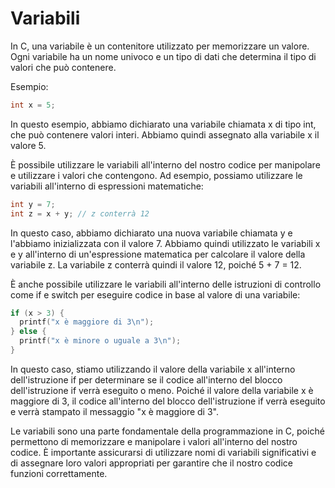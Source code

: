 # Variabili
In C, una variabile è un contenitore utilizzato per memorizzare un valore. Ogni variabile ha un nome univoco e un tipo di dati che determina il tipo di valori che può contenere.

Esempio:

```c
int x = 5;
```

In questo esempio, abbiamo dichiarato una variabile chiamata x di tipo int, che può contenere valori interi. Abbiamo quindi assegnato alla variabile x il valore 5.

È possibile utilizzare le variabili all'interno del nostro codice per manipolare e utilizzare i valori che contengono. Ad esempio, possiamo utilizzare le variabili all'interno di espressioni matematiche:

```c
int y = 7;
int z = x + y; // z conterrà 12
```

In questo caso, abbiamo dichiarato una nuova variabile chiamata y e l'abbiamo inizializzata con il valore 7. Abbiamo quindi utilizzato le variabili x e y all'interno di un'espressione matematica per calcolare il valore della variabile z. La variabile z conterrà quindi il valore 12, poiché 5 + 7 = 12.

È anche possibile utilizzare le variabili all'interno delle istruzioni di controllo come if e switch per eseguire codice in base al valore di una variabile:

```c
if (x > 3) {
  printf("x è maggiore di 3\n");
} else {
  printf("x è minore o uguale a 3\n");
}
```

In questo caso, stiamo utilizzando il valore della variabile x all'interno dell'istruzione if per determinare se il codice all'interno del blocco dell'istruzione if verrà eseguito o meno. Poiché il valore della variabile x è maggiore di 3, il codice all'interno del blocco dell'istruzione if verrà eseguito e verrà stampato il messaggio "x è maggiore di 3".

Le variabili sono una parte fondamentale della programmazione in C, poiché permettono di memorizzare e manipolare i valori all'interno del nostro codice. È importante assicurarsi di utilizzare nomi di variabili significativi e di assegnare loro valori appropriati per garantire che il nostro codice funzioni correttamente.